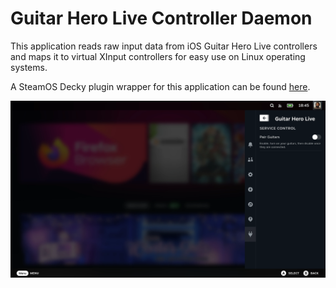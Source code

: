 # Guitar Hero Live Controller Daemon

This application reads raw input data from iOS Guitar Hero Live controllers and maps it to virtual XInput controllers for easy use on Linux operating systems.

A SteamOS Decky plugin wrapper for this application can be found [here](https://github.com/GuitarHeroLive/ghlble-decky).

![screenshot](https://github.com/GuitarHeroLive/ghlble-decky/raw/main/assets/screenshot.png)
